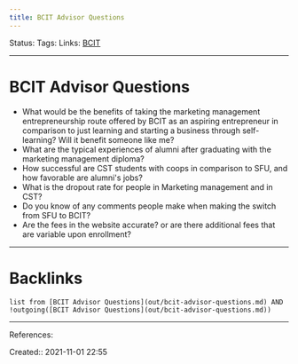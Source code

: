 ```yaml
---
title: BCIT Advisor Questions
---
```

Status: 
Tags: 
Links: [BCIT](out/bcit.md)
___
# BCIT Advisor Questions

- What would be the benefits of taking the marketing management entrepreneurship route offered by BCIT as an aspiring entrepreneur in comparison to just learning and starting a business through self-learning? Will it benefit someone like me?
- What are the typical experiences of alumni after graduating with the marketing management diploma?
- How successful are CST students with coops in comparison to SFU, and how favorable are alumni's jobs?
- What is the dropout rate for people in Marketing management and in CST?
- Do you know of any comments people make when making the switch from SFU to BCIT?
- Are the fees in the website accurate? or are there additional fees that are variable upon enrollment?
___
# Backlinks
```dataview
list from [BCIT Advisor Questions](out/bcit-advisor-questions.md) AND !outgoing([BCIT Advisor Questions](out/bcit-advisor-questions.md))
```
___
References:

Created:: 2021-11-01 22:55
